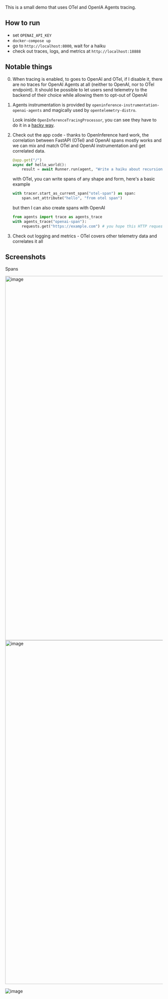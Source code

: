 This is a small demo that uses OTel and OpenIA Agents tracing.

## How to run

- set `OPENAI_API_KEY`
- `docker-compose up`
- go to `http://localhost:8000`, wait for a haiku
- check out traces, logs, and metrics at `http://localhost:18888`

## Notable things

0. When tracing is enabled, to goes to OpenAI and OTel, if I disable it, there are no traces for OpenAI Agents at all (neither to OpenAI, nor to OTel endpoint). It should be possible to let users send telemetry to the backend of their choice while allowing them to opt-out of OpenAI
 
2. Agents instrumentation is provided by `openinference-instrumentation-openai-agents` and magically used by `opentelemetry-distro`.

    Look inside `OpenInferenceTracingProcessor`, you can see they have to do it in a [hacky way](https://github.com/Arize-ai/openinference/blob/c4e225244adc287b9b011972bc980550939e126a/python/instrumentation/openinference-instrumentation-openai-agents/src/openinference/instrumentation/openai_agents/_processor.py#L86).

3. Check out the app code - thanks to OpenInference hard work, the correlation between FastAPI (OTel) and OpenAI spans mostly works
   and we can mix and match OTel and OpenAI instrumentation and get correlated data.

    ```python
    @app.get("/")
    async def hello_world():
        result = await Runner.run(agent, "Write a haiku about recursion in programming.")
    ```

    with OTel, you can write spans of any shape and form, here's a basic example

    ```python
    with tracer.start_as_current_span("otel-span") as span:
        span.set_attribute("hello", "from otel span")
    ```

    but then I can also create spans with OpenAI

    ```python
    from agents import trace as agents_trace
    with agents_trace("openai-span"):
        requests.get("https://example.com") # you hope this HTTP request would become a child of openai-span, but nope, it won't
    ```

4. Check out logging and metrics - OTel covers other telemetry data and correlates it all

## Screenshots

Spans

<img width="1161" alt="image" src="https://github.com/user-attachments/assets/ed32f3f3-de4d-4f17-80e4-0349e9a4350a" />

<img width="1096" alt="image" src="https://github.com/user-attachments/assets/d15e5594-0411-4fc7-9655-84a889f144cc" />

![image](https://github.com/user-attachments/assets/89e41a00-b464-4f1c-982d-6da03deac53b)




